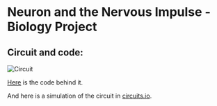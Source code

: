 # Neuron and the Nervous Impulse - Biology Project

## Circuit and code:
![Circuit](https://puu.sh/qVBfU/095140a673.png "Circuit")

[Here](arduino.c) is the code behind it.

And here is a simulation of the circuit in [circuits.io](https://circuits.io/circuits/2638171-biology-project).
